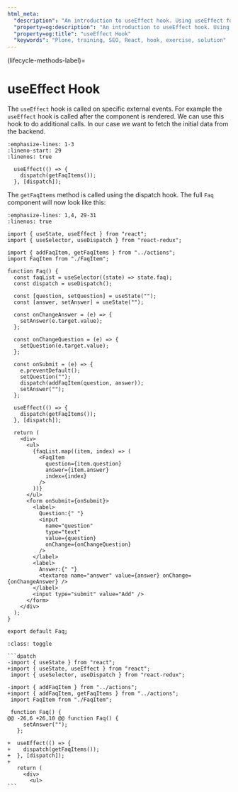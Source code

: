 ```yaml
---
html_meta:
  "description": "An introduction to useEffect hook. Using useEffect for doing the side effects for the component. In this case we are fetching the initial data."
  "property=og:description": "An introduction to useEffect hook. Using useEffect for doing the side effects for the component. In this case we are fetching the initial data."
  "property=og:title": "useEffect Hook"
  "keywords": "Plone, training, SEO, React, hook, exercise, solution"
---
```


(lifecycle-methods-label)=

# useEffect Hook

The `useEffect` hook is called on specific external events.
For example the `useEffect` hook is called after the component is rendered.
We can use this hook to do additional calls.
In our case we want to fetch the initial data from the backend.

```{code-block} jsx
:emphasize-lines: 1-3
:lineno-start: 29
:linenos: true

  useEffect(() => {
    dispatch(getFaqItems());
  }, [dispatch]);
```

The `getFaqItems` method is called using the dispatch hook.
The full `Faq` component will now look like this:

```{code-block} jsx
:emphasize-lines: 1,4, 29-31
:linenos: true

import { useState, useEffect } from "react";
import { useSelector, useDispatch } from "react-redux";

import { addFaqItem, getFaqItems } from "../actions";
import FaqItem from "./FaqItem";

function Faq() {
  const faqList = useSelector((state) => state.faq);
  const dispatch = useDispatch();

  const [question, setQuestion] = useState("");
  const [answer, setAnswer] = useState("");

  const onChangeAnswer = (e) => {
    setAnswer(e.target.value);
  };

  const onChangeQuestion = (e) => {
    setQuestion(e.target.value);
  };

  const onSubmit = (e) => {
    e.preventDefault();
    setQuestion("");
    dispatch(addFaqItem(question, answer));
    setAnswer("");
  };

  useEffect(() => {
    dispatch(getFaqItems());
  }, [dispatch]);

  return (
    <div>
      <ul>
        {faqList.map((item, index) => (
          <FaqItem
            question={item.question}
            answer={item.answer}
            index={index}
          />
        ))}
      </ul>
      <form onSubmit={onSubmit}>
        <label>
          Question:{" "}
          <input
            name="question"
            type="text"
            value={question}
            onChange={onChangeQuestion}
          />
        </label>
        <label>
          Answer:{" "}
          <textarea name="answer" value={answer} onChange={onChangeAnswer} />
        </label>
        <input type="submit" value="Add" />
      </form>
    </div>
  );
}

export default Faq;
```

````{admonition} Differences
:class: toggle

```dpatch
-import { useState } from "react";
+import { useState, useEffect } from "react";
 import { useSelector, useDispatch } from "react-redux";

-import { addFaqItem } from "../actions";
+import { addFaqItem, getFaqItems } from "../actions";
 import FaqItem from "./FaqItem";

 function Faq() {
@@ -26,6 +26,10 @@ function Faq() {
     setAnswer("");
   };

+  useEffect(() => {
+    dispatch(getFaqItems());
+  }, [dispatch]);
+
   return (
     <div>
       <ul>
```
````
